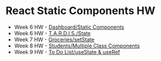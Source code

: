# React Static Components HW
<ul>
<li>Week 6 HW - <a href="https://github.com/renjval12/SE-Homework/tree/main/ReactHW/src/StaticComponents">Dashboard/Static Components</a></li>
<li>Week 6 HW - <a href="https://github.com/renjval12/SE-Homework/tree/main/ReactHW/src/StateHW">T.A.R.D.I.S./State</a></li>
<li>Week 7 HW - <a href="https://github.com/renjval12/SE-Homework/tree/main/ReactHW/src/GroceriesList">Groceries/setState</a></li>
<li>Week 8 HW - <a href="https://github.com/renjval12/SE-Homework/tree/main/ReactHW/src/Students">Students/Multiple Class Components</a></li>
<li>Week 9 HW - <a href="https://github.com/renjval12/SE-Homework/tree/main/ReactHW/src/ToDoListHW">To Do List/useState & useRef</a></li>
</ul>
